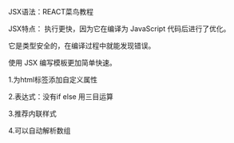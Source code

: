 JSX语法：REACT菜鸟教程

JSX特点： 执行更快，因为它在编译为 JavaScript 代码后进行了优化。

它是类型安全的，在编译过程中就能发现错误。

使用 JSX 编写模板更加简单快速。

1.为html标签添加自定义属性

2.表达式：没有if else 用三目运算

3.推荐内联样式

4.可以自动解析数组